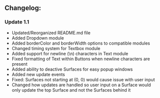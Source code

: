 ## Changelog:

### Update 1.1

- Updated/Reorganized README.md file
- Added Dropdown module
- Added borderColor and borderWidth options to compatible modules
- Changed timing system for Textbox module
- Added support for newline (\n) characters in Text module
- Fixed formatting of Text within Buttons when newline characters are present
- Added ability to deactive Surfaces for easy popup windows
- Added new update events
- Fixed: Surfaces not starting at (0, 0) would cause issue with user input
- Changed how updates are handled so user input on a Surface would only update the top Surface and not the Surfaces behind it